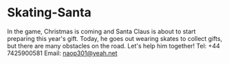 # Skating-Santa
In the game, Christmas is coming and Santa Claus is about to start preparing this year's gift. Today, he goes out wearing skates to collect gifts, but there are many obstacles on the road. Let's help him together!
Tel: +44 7425900581
Email: naop301@yeah.net
